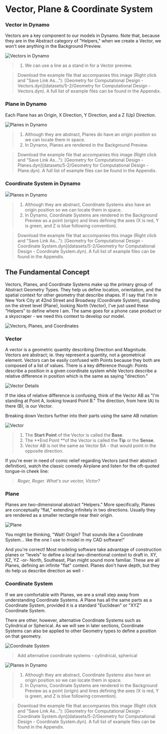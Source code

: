 # Vector, Plane & Coordinate System

### Vector in Dynamo

Vectors are a key component to our models in Dynamo. Note that, because they are in the Abstract category of "Helpers," when we create a Vector, we won't see anything in the Background Preview.

![Vectors in Dynamo](<../../.gitbook/assets/Geometry for Computational Design  - vectors.jpg>)

> 1. We can use a line as a stand in for a Vector preview.

> Download the example file that accompanies this image (Right click and "Save Link As..."): \[Geometry for Computational Design - Vectors.dyn]\(datasets/5-2/Geometry for Computational Design - Vectors.dyn). A full list of example files can be found in the Appendix.

### Plane in Dynamo

Each Plane has an Origin, X Direction, Y Direction, and a Z (Up) Direction.

![Planes in Dynamo](<../../.gitbook/assets/Geometry for Computational Design  - plane.jpg>)

> 1. Although they are abstract, Planes do have an origin position so we can locate them in space.
> 2. In Dynamo, Planes are rendered in the Background Preview.

> Download the example file that accompanies this image (Right click and "Save Link As..."): \[Geometry for Computational Design - Planes.dyn]\(datasets/5-2/Geometry for Computational Design - Plane.dyn). A full list of example files can be found in the Appendix.

### Coordinate System in Dynamo



​![](https://files.gitbook.com/v0/b/gitbook-x-prod.appspot.com/o/spaces%2FY5ZuHF3yuXFWp1C46ZSo%2Fuploads%2Fgit-blob-5162abf5a1fdfe86558ebe4aa67eaf297a9055be%2FDynamo-CoordinateSystem.jpg?alt=media)Planes in Dynamo

> 1. Although they are abstract, Coordinate Systems also have an origin position so we can locate them in space.
> 2. In Dynamo, Coordinate Systems are rendered in the Background Preview as a point (origin) and lines defining the axes (X is red, Y is green, and Z is blue following convention).

> Download the example file that accompanies this image (Right click and "Save Link As..."): \[Geometry for Computational Design - Coordinate System.dyn]\(datasets/5-2/Geometry for Computational Design - Coordinate System.dyn). A full list of example files can be found in the Appendix.

## The Fundamental Concept&#x20;

Vectors, Planes, and Coordinate Systems make up the primary group of Abstract Geometry Types. They help us define location, orientation, and the spatial context for other geometry that describe shapes. If I say that I'm in New York City at 42nd Street and Broadway (Coordinate System), standing on the street level (Plane), looking North (Vector), I've just used these "Helpers" to define where I am. The same goes for a phone case product or a skyscraper - we need this context to develop our model.

![Vectors, Planes, and Coordinates](../../.gitbook/assets/VectorsPlanesCoodinates.jpg)

### Vector

A vector is a geometric quantity describing Direction and Magnitude. Vectors are abstract; ie. they represent a quantity, not a geometrical element. Vectors can be easily confused with Points because they both are composed of a list of values. There is a key difference though: Points describe a position in a given coordinate system while Vectors describe a relative difference in position which is the same as saying "direction."

![Vector Details](../../.gitbook/assets/Vector-Detailed.jpg)

If the idea of relative difference is confusing, think of the Vector AB as "I'm standing at Point A, looking toward Point B." The direction, from here (A) to there (B), is our Vector.

Breaking down Vectors further into their parts using the same AB notation:

![Vector](../../.gitbook/assets/Vector.jpg)

> 1. The **Start Point** of the Vector is called the **Base**.
> 2. The \*\*End Point \*\*of the Vector is called the **Tip** or the **Sense**.
> 3. Vector AB is not the same as Vector BA - that would point in the opposite direction.

If you're ever in need of comic relief regarding Vectors (and their abstract definition), watch the classic comedy Airplane and listen for the oft-quoted tongue-in cheek line:

> _Roger, Roger. What's our vector, Victor?_

### Plane

Planes are two-dimensional abstract "Helpers." More specifically, Planes are conceptually “flat,” extending infinitely in two directions. Usually they are rendered as a smaller rectangle near their origin.

![Plane](../../.gitbook/assets/Plane.jpg)

You might be thinking, "Wait! Origin? That sounds like a Coordinate System... like the one I use to model in my CAD software!"

And you're correct! Most modeling software take advantage of construction planes or "levels" to define a local two-dimentional context to draft in. XY, XZ, YZ -or- North, Southeast, Plan might sound more familiar. These are all Planes, defining an infinite "flat" context. Planes don't have depth, but they do help us describe direction as well -&#x20;

### Coordinate System

If we are comfortable with Planes, we are a small step away from understanding Coordinate Systems. A Plane has all the same parts as a Coordinate System, provided it is a standard "Euclidean" or "XYZ" Coordinate System.

There are other, however, alternative Coordinate Systems such as Cylindrical or Spherical. As we will see in later sections, Coordinate Systems can also be applied to other Geometry types to define a position on that geometry.

![Coordinate System](../../.gitbook/assets/CoordinateSystem.jpg)

> Add alternative coordinate systems - cylindrical, spherical

![Planes in Dynamo](../../.gitbook/assets/Dynamo-CoordinateSystem.jpg)

> 1. Although they are abstract, Coordinate Systems also have an origin position so we can locate them in space.
> 2. In Dynamo, Coordinate Systems are rendered in the Background Preview as a point (origin) and lines defining the axes (X is red, Y is green, and Z is blue following convention).

> Download the example file that accompanies this image (Right click and "Save Link As..."): \[Geometry for Computational Design - Coordinate System.dyn]\(datasets/5-2/Geometry for Computational Design - Coordinate System.dyn). A full list of example files can be found in the Appendix.
